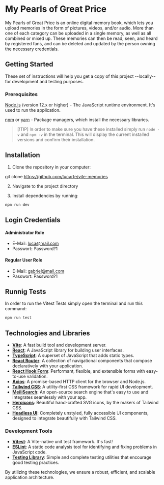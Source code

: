 # My Pearls of Great Price

My Pearls of Great Price is an online digital memory book, which lets you upload
memories in the form of pictures, videos, and/or audio. More than one of each
category can be uploaded in a single memory, as well as all combined or mixed
up. These memories can then be read, seen, and heard by registered fans, and can
be deleted and updated by the person owning the necessary credentials.

## Getting Started

These set of instructions will help you get a copy of this project --locally--
for development and testing purposes.

### Prerequisites

[Node.js](https://nodejs.org/en) (version 12.x or higher) - The JavaScript
runtime environment. It's used to run the application.

[npm](https://www.npmjs.com/) or [yarn](https://yarnpkg.com/) - Package
managers, which install the necessary libraries.

> [!TIP] In order to make sure you have these installed simply run `node -v` and
> `npm -v` in the terminal. This will display the current installed versions and
> confirm their installation.

## Installation

1. Clone the repository in your computer:

git clone https://github.com/lucarte/vite-memories

2. Navigate to the project directory

3. Install dependencies by running:

```sh
npm run dev
```

## Login Credentials

#### Administrator Role

- E-Mail: luca@mail.com
- Passwort: Password?1

#### Regular User Role

- E-Mail: gabriel@mail.com
- Passwort: Password?1

## Runnig Tests

In order to run the Vitest Tests simply open the terminal and run this command:

```sh
npm run test
```

## Technologies and Libraries

- **[Vite](https://vitejs.dev/)**: A fast build tool and development server.
- **[React](https://reactjs.org/)**: A JavaScript library for building user
  interfaces.
- **[TypeScript](https://www.typescriptlang.org/)**: A superset of JavaScript
  that adds static types.
- **[React Router](https://reactrouter.com/)**: A collection of navigational
  components that compose declaratively with your application.
- **[React Hook Form](https://react-hook-form.com/)**: Performant, flexible, and
  extensible forms with easy-to-use validation.
- **[Axios](https://axios-http.com/)**: A promise-based HTTP client for the
  browser and Node.js.
- **[Tailwind CSS](https://tailwindcss.com/)**: A utility-first CSS framework
  for rapid UI development.
- **[MeiliSearch](https://www.meilisearch.com/)**: An open-source search engine
  that's easy to use and integrates seamlessly with your app.
- **[Heroicons](https://heroicons.com/)**: Beautiful hand-crafted SVG icons, by
  the makers of Tailwind CSS.
- **[Headless UI](https://headlessui.dev/)**: Completely unstyled, fully
  accessible UI components, designed to integrate beautifully with Tailwind CSS.

### Development Tools

- **[Vitest](https://vitest.dev/)**: A Vite-native unit test framework. It's
  fast!
- **[ESLint](https://eslint.org/)**: A static code analysis tool for identifying
  and fixing problems in JavaScript code.
- **[Testing Library](https://testing-library.com/)**: Simple and complete
  testing utilities that encourage good testing practices.

By utilizing these technologies, we ensure a robust, efficient, and scalable
application architecture.
